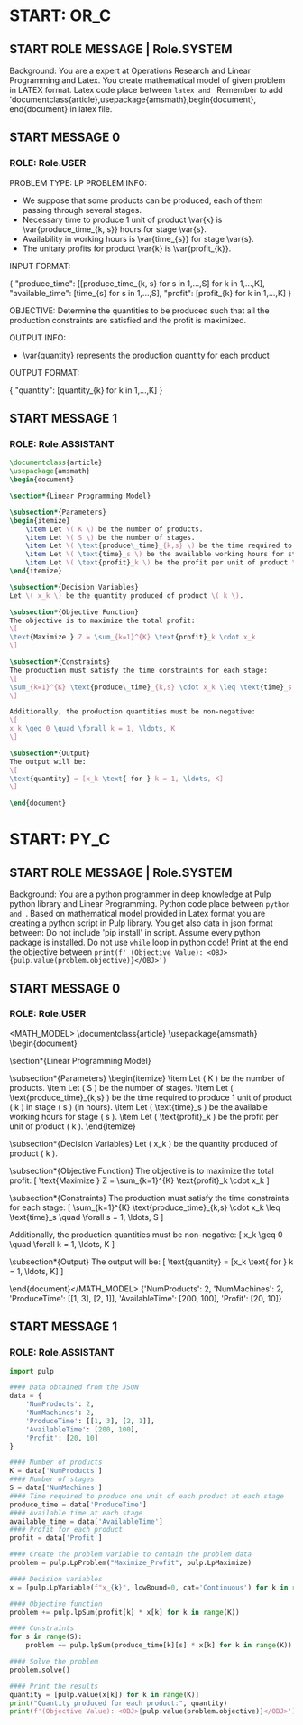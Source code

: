 # START: OR_C 
## START ROLE MESSAGE | Role.SYSTEM 
Background: You are a expert at Operations Research and Linear Programming and Latex. You create mathematical model of given problem in LATEX format. Latex code place between ```latex and ``` Remember to add 'documentclass{article},usepackage{amsmath},begin{document}, end{document} in latex file. 
## START MESSAGE 0 
### ROLE: Role.USER
<DESCRIPTION>
PROBLEM TYPE: LP
PROBLEM INFO:

- We suppose that some products can be produced, each of them passing through several stages.
- Necessary time to produce 1 unit of product \var{k} is \var{produce_time_{k, s}} hours for stage \var{s}.
- Availability in working hours is \var{time_{s}} for stage \var{s}. 
- The unitary profits for product \var{k} is \var{profit_{k}}.

INPUT FORMAT:

{
	"produce_time": [[produce_time_{k, s} for s in 1,...,S] for k in 1,...,K],
	"available_time": [time_{s} for s in 1,...,S],
	"profit": [profit_{k} for k in 1,...,K]
}


OBJECTIVE: Determine the quantities to be produced such that all the production constraints are satisfied and the profit is maximized.

OUTPUT INFO:

- \var{quantity} represents the production quantity for each product

OUTPUT FORMAT:

{
	"quantity": [quantity_{k} for k in 1,...,K]
}
</DESCRIPTION>


## START MESSAGE 1 
### ROLE: Role.ASSISTANT
```latex
\documentclass{article}
\usepackage{amsmath}
\begin{document}

\section*{Linear Programming Model}

\subsection*{Parameters}
\begin{itemize}
    \item Let \( K \) be the number of products.
    \item Let \( S \) be the number of stages.
    \item Let \( \text{produce\_time}_{k,s} \) be the time required to produce 1 unit of product \( k \) in stage \( s \) (in hours).
    \item Let \( \text{time}_s \) be the available working hours for stage \( s \).
    \item Let \( \text{profit}_k \) be the profit per unit of product \( k \).
\end{itemize}

\subsection*{Decision Variables}
Let \( x_k \) be the quantity produced of product \( k \).

\subsection*{Objective Function}
The objective is to maximize the total profit:
\[
\text{Maximize } Z = \sum_{k=1}^{K} \text{profit}_k \cdot x_k
\]

\subsection*{Constraints}
The production must satisfy the time constraints for each stage:
\[
\sum_{k=1}^{K} \text{produce\_time}_{k,s} \cdot x_k \leq \text{time}_s \quad \forall s = 1, \ldots, S
\]

Additionally, the production quantities must be non-negative:
\[
x_k \geq 0 \quad \forall k = 1, \ldots, K
\]

\subsection*{Output}
The output will be:
\[
\text{quantity} = [x_k \text{ for } k = 1, \ldots, K]
\]

\end{document}
```

# START: PY_C 
## START ROLE MESSAGE | Role.SYSTEM 
Background: You are a python programmer in deep knowledge at Pulp python library and Linear Programming. Python code place between ```python and ```. Based on mathematical model provided in Latex format you are creating a python script in Pulp library. You get also data in json format between: <DATA></DATA> Do not include 'pip install' in script. Assume every python package is installed. Do not use `while` loop in python code! Print at the end the objective between <OBJ></OBJ> `print(f' (Objective Value): <OBJ>{pulp.value(problem.objective)}</OBJ>')` 
## START MESSAGE 0 
### ROLE: Role.USER
<MATH_MODEL>
\documentclass{article}
\usepackage{amsmath}
\begin{document}

\section*{Linear Programming Model}

\subsection*{Parameters}
\begin{itemize}
    \item Let \( K \) be the number of products.
    \item Let \( S \) be the number of stages.
    \item Let \( \text{produce\_time}_{k,s} \) be the time required to produce 1 unit of product \( k \) in stage \( s \) (in hours).
    \item Let \( \text{time}_s \) be the available working hours for stage \( s \).
    \item Let \( \text{profit}_k \) be the profit per unit of product \( k \).
\end{itemize}

\subsection*{Decision Variables}
Let \( x_k \) be the quantity produced of product \( k \).

\subsection*{Objective Function}
The objective is to maximize the total profit:
\[
\text{Maximize } Z = \sum_{k=1}^{K} \text{profit}_k \cdot x_k
\]

\subsection*{Constraints}
The production must satisfy the time constraints for each stage:
\[
\sum_{k=1}^{K} \text{produce\_time}_{k,s} \cdot x_k \leq \text{time}_s \quad \forall s = 1, \ldots, S
\]

Additionally, the production quantities must be non-negative:
\[
x_k \geq 0 \quad \forall k = 1, \ldots, K
\]

\subsection*{Output}
The output will be:
\[
\text{quantity} = [x_k \text{ for } k = 1, \ldots, K]
\]

\end{document}</MATH_MODEL>
<DATA>
{'NumProducts': 2, 'NumMachines': 2, 'ProduceTime': [[1, 3], [2, 1]], 'AvailableTime': [200, 100], 'Profit': [20, 10]}</DATA>


## START MESSAGE 1 
### ROLE: Role.ASSISTANT
```python
import pulp

#### Data obtained from the JSON
data = {
    'NumProducts': 2, 
    'NumMachines': 2, 
    'ProduceTime': [[1, 3], [2, 1]], 
    'AvailableTime': [200, 100], 
    'Profit': [20, 10]
}

#### Number of products
K = data['NumProducts']
#### Number of stages
S = data['NumMachines']
#### Time required to produce one unit of each product at each stage
produce_time = data['ProduceTime']
#### Available time at each stage
available_time = data['AvailableTime']
#### Profit for each product
profit = data['Profit']

#### Create the problem variable to contain the problem data
problem = pulp.LpProblem("Maximize_Profit", pulp.LpMaximize)

#### Decision variables
x = [pulp.LpVariable(f"x_{k}", lowBound=0, cat='Continuous') for k in range(K)]

#### Objective function
problem += pulp.lpSum(profit[k] * x[k] for k in range(K))

#### Constraints
for s in range(S):
    problem += pulp.lpSum(produce_time[k][s] * x[k] for k in range(K)) <= available_time[s]

#### Solve the problem
problem.solve()

#### Print the results
quantity = [pulp.value(x[k]) for k in range(K)]
print("Quantity produced for each product:", quantity)
print(f'(Objective Value): <OBJ>{pulp.value(problem.objective)}</OBJ>')
```

